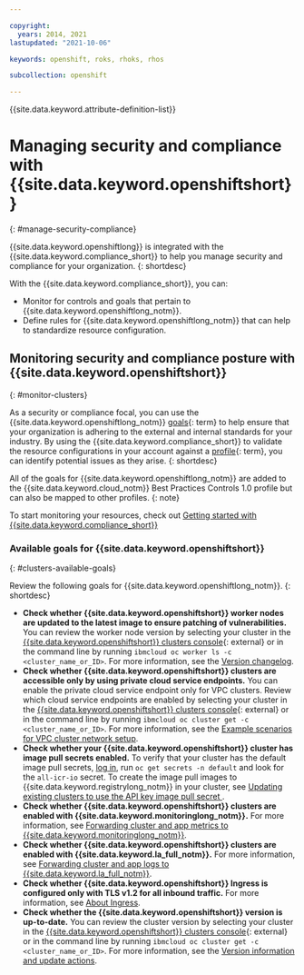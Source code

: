 ```yaml
---

copyright: 
  years: 2014, 2021
lastupdated: "2021-10-06"

keywords: openshift, roks, rhoks, rhos

subcollection: openshift

---
```


{{site.data.keyword.attribute-definition-list}}



# Managing security and compliance with {{site.data.keyword.openshiftshort}}
{: #manage-security-compliance}

{{site.data.keyword.openshiftlong}} is integrated with the {{site.data.keyword.compliance_short}} to help you manage security and compliance for your organization.
{: shortdesc}

With the {{site.data.keyword.compliance_short}}, you can:

* Monitor for controls and goals that pertain to {{site.data.keyword.openshiftlong_notm}}.
* Define rules for {{site.data.keyword.openshiftlong_notm}} that can help to standardize resource configuration.

## Monitoring security and compliance posture with {{site.data.keyword.openshiftshort}}
{: #monitor-clusters}

As a security or compliance focal, you can use the {{site.data.keyword.openshiftlong_notm}} [goals](#x2117978){: term} to help ensure that your organization is adhering to the external and internal standards for your industry. By using the {{site.data.keyword.compliance_short}} to validate the resource configurations in your account against a [profile](#x2034950){: term}, you can identify potential issues as they arise.
{: shortdesc}

All of the goals for {{site.data.keyword.openshiftlong_notm}} are added to the {{site.data.keyword.cloud_notm}} Best Practices Controls 1.0 profile but can also be mapped to other profiles.
{: note}

To start monitoring your resources, check out [Getting started with {{site.data.keyword.compliance_short}}](/docs/security-compliance?topic=security-compliance-getting-started)

### Available goals for {{site.data.keyword.openshiftshort}}
{: #clusters-available-goals}

Review the following goals for {{site.data.keyword.openshiftlong_notm}}.
{: shortdesc}


- **Check whether {{site.data.keyword.openshiftshort}} worker nodes are updated to the latest image to ensure patching of vulnerabilities.** You can review the worker node version by selecting your cluster in the [{{site.data.keyword.openshiftshort}} clusters console](https://cloud.ibm.com/kubernetes/clusters?platformType=openshift){: external} or in the command line by running `ibmcloud oc worker ls -c <cluster_name_or_ID>`. For more information, see the [Version changelog](/docs/openshift?topic=openshift-openshift_changelog).
- **Check whether {{site.data.keyword.openshiftshort}} clusters are accessible only by using private cloud service endpoints.** You can enable the private cloud service endpoint only for VPC clusters. Review which cloud service endpoints are enabled by selecting your cluster in the [{{site.data.keyword.openshiftshort}} clusters console](https://cloud.ibm.com/kubernetes/clusters?platformType=openshift){: external} or in the command line by running `ibmcloud oc cluster get -c <cluster_name_or_ID>`. For more information, see the [Example scenarios for VPC cluster network setup](/docs/openshift?topic=openshift-plan_clusters#vpc-workeruser-master).
- **Check whether your {{site.data.keyword.openshiftshort}} cluster has image pull secrets enabled.** To verify that your cluster has the default image pull secrets, [log in](/docs/openshift?topic=openshift-access_cluster), run `oc get secrets -n default` and look for the `all-icr-io` secret. To create the image pull images to {{site.data.keyword.registrylong_notm}} in your cluster, see [Updating existing clusters to use the API key image pull secret
](/docs/openshift?topic=openshift-registry#imagePullSecret_migrate_api_key).
- **Check whether {{site.data.keyword.openshiftshort}} clusters are enabled with {{site.data.keyword.monitoringlong_notm}}.** For more information, see [Forwarding cluster and app metrics to {{site.data.keyword.monitoringlong_notm}}](/docs/openshift?topic=openshift-health-monitor#openshift_monitoring).
- **Check whether {{site.data.keyword.openshiftshort}} clusters are enabled with {{site.data.keyword.la_full_notm}}.** For more information, see [Forwarding cluster and app logs to {{site.data.keyword.la_full_notm}}](/docs/openshift?topic=openshift-health#openshift_logging).
- **Check whether {{site.data.keyword.openshiftshort}} Ingress is configured only with TLS v1.2 for all inbound traffic.** For more information, see [About Ingress](/docs/openshift?topic=openshift-ingress-about-roks4).
- **Check whether the {{site.data.keyword.openshiftshort}} version is up-to-date.** You can review the cluster version by selecting your cluster in the [{{site.data.keyword.openshiftshort}} clusters console](https://cloud.ibm.com/kubernetes/clusters?platformType=openshift){: external} or in the command line by running `ibmcloud oc cluster get -c <cluster_name_or_ID>`. For more information, see the [Version information and update actions](/docs/openshift?topic=openshift-openshift_versions).






